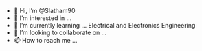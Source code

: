 - 👋 Hi, I’m @Slatham90
- 👀 I’m interested in ...
- 🌱 I’m currently learning ... Electrical and Electronics Engineering
- 💞️ I’m looking to collaborate on ...
- 📫 How to reach me ...

<!---
Slatham90/Slatham90 is a ✨ special ✨ repository because its `README.md` (this file) appears on your GitHub profile.
You can click the Preview link to take a look at your changes.
--->
